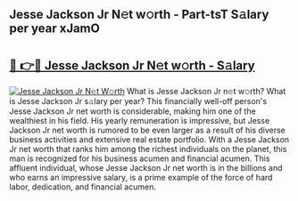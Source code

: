## Jesse Jackson Jr N𝚎t w𝚘rth - Part-tsT S𝚊lary per year xJamO

# <h2><a href="http://gc0exa5.nevu.top/?p=Jesse+Jackson+Jr">🔗 👉🔴 Jesse Jackson Jr N𝚎t w𝚘rth - S𝚊lary</a></h2>

[![Jesse Jackson Jr N𝚎t W𝚘rth](https://i.imgur.com/Oavwk0R.jpeg)](http://gc0exa5.nevu.top/?p=Jesse+Jackson+Jr)
What is Jesse Jackson Jr n𝚎t w𝚘rth? What is Jesse Jackson Jr s𝚊lary per year?
This financially well-off person's Jesse Jackson Jr net worth is considerable, making him one of the wealthiest in his field. His yearly remuneration is impressive, but Jesse Jackson Jr net worth is rumored to be even larger as a result of his diverse business activities and extensive real estate portfolio. With a Jesse Jackson Jr net worth that ranks him among the richest individuals on the planet, this man is recognized for his business acumen and financial acumen. This affluent individual, whose Jesse Jackson Jr net worth is in the billions and who earns an impressive salary, is a prime example of the force of hard labor, dedication, and financial acumen.
